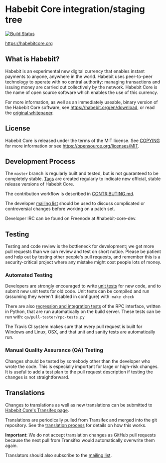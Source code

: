 Habebit Core integration/staging tree
=====================================

[![Build Status](https://travis-ci.org/habebit/habebit.svg?branch=master)](https://travis-ci.org/habebit/habebit)

https://habebitcore.org

What is Habebit?
----------------

Habebit is an experimental new digital currency that enables instant payments to
anyone, anywhere in the world. Habebit uses peer-to-peer technology to operate
with no central authority: managing transactions and issuing money are carried
out collectively by the network. Habebit Core is the name of open source
software which enables the use of this currency.

For more information, as well as an immediately useable, binary version of
the Habebit Core software, see https://habebit.org/en/download, or read the
[original whitepaper](https://habebitcore.org/habebit.pdf).

License
-------

Habebit Core is released under the terms of the MIT license. See [COPYING](COPYING) for more
information or see https://opensource.org/licenses/MIT.

Development Process
-------------------

The `master` branch is regularly built and tested, but is not guaranteed to be
completely stable. [Tags](https://github.com/habebit/habebit/tags) are created
regularly to indicate new official, stable release versions of Habebit Core.

The contribution workflow is described in [CONTRIBUTING.md](CONTRIBUTING.md).

The developer [mailing list](https://lists.linuxfoundation.org/mailman/listinfo/habebit-dev)
should be used to discuss complicated or controversial changes before working
on a patch set.

Developer IRC can be found on Freenode at #habebit-core-dev.

Testing
-------

Testing and code review is the bottleneck for development; we get more pull
requests than we can review and test on short notice. Please be patient and help out by testing
other people's pull requests, and remember this is a security-critical project where any mistake might cost people
lots of money.

### Automated Testing

Developers are strongly encouraged to write [unit tests](/doc/unit-tests.md) for new code, and to
submit new unit tests for old code. Unit tests can be compiled and run
(assuming they weren't disabled in configure) with: `make check`

There are also [regression and integration tests](/qa) of the RPC interface, written
in Python, that are run automatically on the build server.
These tests can be run with: `qa/pull-tester/rpc-tests.py`

The Travis CI system makes sure that every pull request is built for Windows
and Linux, OSX, and that unit and sanity tests are automatically run.

### Manual Quality Assurance (QA) Testing

Changes should be tested by somebody other than the developer who wrote the
code. This is especially important for large or high-risk changes. It is useful
to add a test plan to the pull request description if testing the changes is
not straightforward.

Translations
------------

Changes to translations as well as new translations can be submitted to
[Habebit Core's Transifex page](https://www.transifex.com/projects/p/habebit/).

Translations are periodically pulled from Transifex and merged into the git repository. See the
[translation process](doc/translation_process.md) for details on how this works.

**Important**: We do not accept translation changes as GitHub pull requests because the next
pull from Transifex would automatically overwrite them again.

Translators should also subscribe to the [mailing list](https://groups.google.com/forum/#!forum/habebit-translators).
